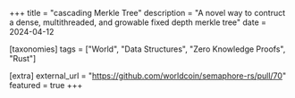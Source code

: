 +++
title = "cascading Merkle Tree"
description = "A novel way to contruct a dense, multithreaded, and growable fixed depth merkle tree"
date = 2024-04-12

[taxonomies]
tags = ["World", "Data Structures", "Zero Knowledge Proofs", "Rust"]

[extra]
external_url = "https://github.com/worldcoin/semaphore-rs/pull/70"
featured = true
+++
